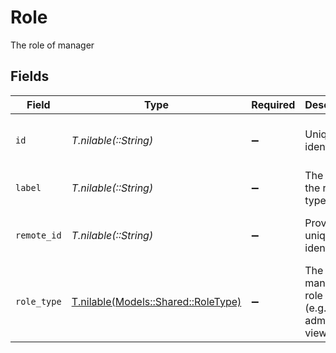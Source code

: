 # Role

The role of manager


## Fields

| Field                                                                  | Type                                                                   | Required                                                               | Description                                                            | Example                                                                |
| ---------------------------------------------------------------------- | ---------------------------------------------------------------------- | ---------------------------------------------------------------------- | ---------------------------------------------------------------------- | ---------------------------------------------------------------------- |
| `id`                                                                   | *T.nilable(::String)*                                                  | :heavy_minus_sign:                                                     | Unique identifier                                                      | 8187e5da-dc77-475e-9949-af0f1fa4e4e3                                   |
| `label`                                                                | *T.nilable(::String)*                                                  | :heavy_minus_sign:                                                     | The label of the role type                                             | Admin                                                                  |
| `remote_id`                                                            | *T.nilable(::String)*                                                  | :heavy_minus_sign:                                                     | Provider's unique identifier                                           | 8187e5da-dc77-475e-9949-af0f1fa4e4e3                                   |
| `role_type`                                                            | [T.nilable(Models::Shared::RoleType)](../../models/shared/roletype.md) | :heavy_minus_sign:                                                     | The manager role type (e.g., admin, viewer)                            | admin                                                                  |